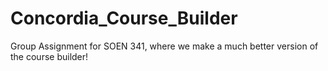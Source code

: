 # Concordia_Course_Builder
Group Assignment for SOEN 341, where we make a much better version of the course builder!

